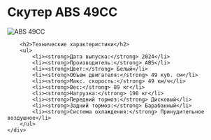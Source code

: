 <!DOCTYPE html>
<html lang="ru">
<head>
    <meta charset="UTF-8">
    <meta name="viewport" content="width=device-width, initial-scale=1.0">
    <title>ABS 49CC - Характеристики</title>
    <link rel="stylesheet" href="style.css">
</head>
<body>
    <div class="container">
        <h1>Скутер ABS 49CC</h1>
        <img src="scooter.jpg" alt="ABS 49CC">
        
        <h2>Технические характеристики</h2>
        <ul>
            <li><strong>Дата выпуска:</strong> 2024</li>
            <li><strong>Производитель:</strong> ABS</li>
            <li><strong>Цвет:</strong> Белый</li>
            <li><strong>Объем двигателя:</strong> 49 куб. см</li>
            <li><strong>Макс. скорость:</strong> 49 км/ч</li>
            <li><strong>Вес:</strong> 89 кг</li>
            <li><strong>Нагрузка:</strong> 190 кг</li>
            <li><strong>Передний тормоз:</strong> Дисковый</li>
            <li><strong>Задний тормоз:</strong> Барабанный</li>
            <li><strong>Система охлаждения:</strong> Принудительное воздушное</li>
        </ul>
    </div>
</body>
</html>
